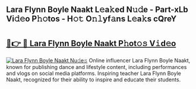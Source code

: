## Lara Flynn Boyle Naakt L𝚎a𝚔ed N𝚞𝚍e - Part-xLb Vi𝚍𝚎o P𝚑𝚘tos - H𝚘𝚝 O𝚗𝚕yf𝚊ns L𝚎a𝚔s cQreY

# <h2><a href="http://kf71i8l.oniu.top/?m=Lara+Flynn+Boyle+Naakt">🔗👉 🔴 Lara Flynn Boyle Naakt P𝚑ot𝚘𝚜 V𝚒d𝚎o</a></h2>

[![Lara Flynn Boyle Naakt Nu𝚍e𝚜](https://i.imgur.com/0qMVB7G.gif)](http://kf71i8l.oniu.top/?m=Lara+Flynn+Boyle+Naakt)
Online influencer Lara Flynn Boyle Naakt, known for publishing dance and lifestyle content, including performances and vlogs on social media platforms. Inspiring teacher Lara Flynn Boyle Naakt, recognized for their ability to inspire and educate their students.  
